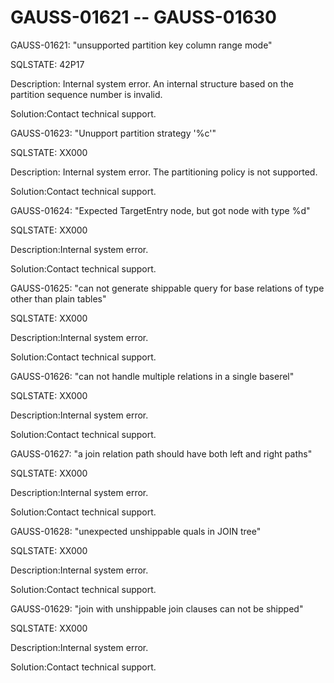 # GAUSS-01621 -- GAUSS-01630<a name="EN-US_TOPIC_0302072964"></a>

GAUSS-01621: "unsupported partition key column range mode"

SQLSTATE: 42P17

Description: Internal system error. An internal structure based on the partition sequence number is invalid.

Solution:Contact technical support.

GAUSS-01623: "Unupport partition strategy '%c'"

SQLSTATE: XX000

Description: Internal system error. The partitioning policy is not supported.

Solution:Contact technical support.

GAUSS-01624: "Expected TargetEntry node, but got node with type %d"

SQLSTATE: XX000

Description:Internal system error.

Solution:Contact technical support.

GAUSS-01625: "can not generate shippable query for base relations of type other than plain tables"

SQLSTATE: XX000

Description:Internal system error.

Solution:Contact technical support.

GAUSS-01626: "can not handle multiple relations in a single baserel"

SQLSTATE: XX000

Description:Internal system error.

Solution:Contact technical support.

GAUSS-01627: "a join relation path should have both left and right paths"

SQLSTATE: XX000

Description:Internal system error.

Solution:Contact technical support.

GAUSS-01628: "unexpected unshippable quals in JOIN tree"

SQLSTATE: XX000

Description:Internal system error.

Solution:Contact technical support.

GAUSS-01629: "join with unshippable join clauses can not be shipped"

SQLSTATE: XX000

Description:Internal system error.

Solution:Contact technical support.

